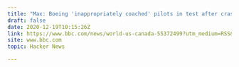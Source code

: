 ```yaml
---
title: "Max: Boeing 'inappropriately coached' pilots in test after crashes"
draft: false
date: 2020-12-19T10:15:26Z
link: https://www.bbc.com/news/world-us-canada-55372499?utm_medium=RSS&utm_source=hune
site: www.bbc.com
topic: Hacker News  

---
```

